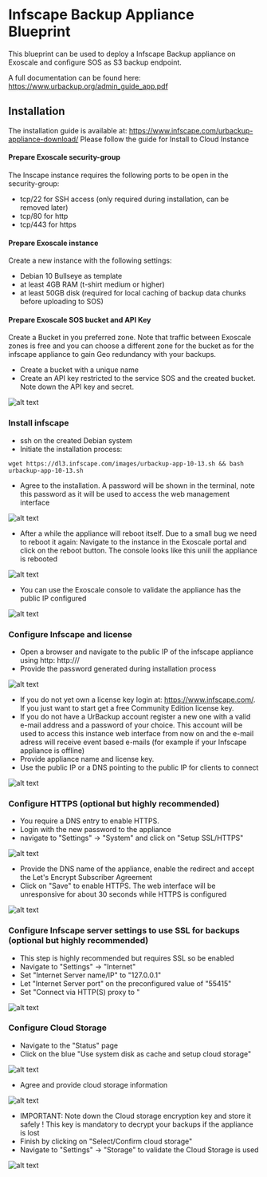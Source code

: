 # Infscape Backup Appliance Blueprint

This blueprint can be used to deploy a Infscape Backup appliance on Exoscale and configure SOS as S3 backup endpoint.

A full documentation can be found here: https://www.urbackup.org/admin_guide_app.pdf

##  Installation
The installation guide is available at: https://www.infscape.com/urbackup-appliance-download/
Please follow the guide for Install to Cloud Instance

#### Prepare Exoscale security-group
The Inscape instance requires the following ports to be open in the security-group:
* tcp/22 for SSH access (only required during installation, can be removed later)
* tcp/80 for http
* tcp/443 for https

#### Prepare Exoscale instance
Create a new instance with the following settings:
* Debian 10 Bullseye as template
* at least 4GB RAM (t-shirt medium or higher)
* at least 50GB disk (required for local caching of backup data chunks before uploading to SOS)

#### Prepare Exoscale SOS bucket and API Key
Create a Bucket in you preferred zone. Note that traffic between Exoscale zones is free and you can choose a different zone for the bucket as for the infscape appliance to gain Geo redundancy with your backups.
* Create a bucket with a unique name
* Create an API key restricted to the service SOS and the created bucket. Note down the API key and secret.

![alt text](https://github.com/taela1/blueprints/blob/main/infscape_apikey.png?raw=true)

### Install infscape
* ssh on the created Debian system
* Initiate the installation process:
```
wget https://dl3.infscape.com/images/urbackup-app-10-13.sh && bash urbackup-app-10-13.sh
```
* Agree to the installation. A password will be shown in the terminal, note this password as it will be used to access the web management interface

![alt text](https://github.com/taela1/blueprints/blob/main/infscape_install.png?raw=true)

* After a while the appliance will reboot itself. Due to a small bug we need to reboot it again: Navigate to the instance in the Exoscale portal and click on the reboot button. The console looks like this uniil the appliance is rebooted

![alt text](https://github.com/taela1/blueprints/blob/main/infscape_nonetwork.png?raw=true)

* You can use the Exoscale console to validate the appliance has the public IP configured

![alt text](https://github.com/taela1/blueprints/blob/main/infscape_network.png?raw=true)

### Configure Infscape and license
* Open a browser and navigate to the public IP of the infscape appliance using http: http://<public-ip>/
* Provide the password generated during installation process
 
![alt text](https://github.com/taela1/blueprints/blob/main/infscape_firstlogin.png?raw=true)
 
* If you do not yet own a license key login at: https://www.infscape.com/. If you just want to start get a free Community Edition license key.
* If you do not have a UrBackup account register a new one with a valid e-mail address and a password of your choice. This account will be used to access this instance web interface from now on and the e-mail adress will receive event based e-mails (for example if your Infscape appliance is offline)
* Provide appliance name and license key.
* Use the public IP or a DNS pointing to the public IP for clients to connect
 
![alt text](https://github.com/taela1/blueprints/blob/main/infscape_register.png?raw=true)
 
### Configure HTTPS (optional but highly recommended)
* You require a DNS entry to enable HTTPS.
* Login with the new password to the appliance
* navigate to "Settings" -> "System" and click on "Setup SSL/HTTPS"
 
 ![alt text](https://github.com/taela1/blueprints/blob/main/infscape_setupssl.png?raw=true)
 
* Provide the DNS name of the appliance, enable the redirect and accept the Let's Encrypt Subscriber Agreement
* Click on "Save" to enable HTTPS. The web interface will be unresponsive for about 30 seconds while HTTPS is configured
 
 ![alt text](https://github.com/taela1/blueprints/blob/main/infscape_sslsettings.png?raw=true)
  
### Configure Infscape server settings to use SSL for backups (optional but highly recommended)
* This step is highly recommended but requires SSL so be enabled
* Navigate to "Settings" -> "Internet"
* Set "Internet Server name/IP" to "127.0.0.1"
* Let "Internet Server port" on the preconfigured value of "55415"
* Set "Connect via HTTP(S) proxy to "<your DNS entry>
 
 ![alt text](https://github.com/taela1/blueprints/blob/main/infscape_serversettings.png?raw=true)
 
### Configure Cloud Storage
* Navigate to the "Status" page
* Click on the blue "Use system disk as cache and setup cloud storage"
 
 ![alt text](https://github.com/taela1/blueprints/blob/main/infscape_setupsos.png?raw=true)
 
* Agree and provide cloud storage information
 
![alt text](https://github.com/taela1/blueprints/blob/main/infscape_detailsos.png?raw=true) 

* IMPORTANT: Note down the Cloud storage encryption key and store it safely ! This key is mandatory to decrypt your backups if the appliance is lost
* Finish by clicking on "Select/Confirm cloud storage"
* Navigate to "Settings" -> "Storage" to validate the Cloud Storage is used
  
 ![alt text](https://github.com/taela1/blueprints/blob/main/infscape_verifysos.png?raw=true)

